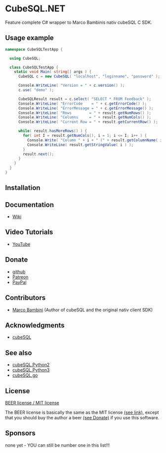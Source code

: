 # CubeSQL.NET
Feature complete C# wrapper to Marco Bambinis nativ cubeSQL C SDK.

## Usage example

```c#
namespace CubeSQLTestApp {

  using CubeSQL;

  class CubeSQLTestApp {
    static void Main( string[] args ) {
      CubeSQL c = new CubeSQL( "localhost", "loginname", "password" );

      Console.WriteLine( "Version = " + c.version() );
      c.use( "demo" );

      CubeSQLResult result = c.select( "SELECT * FROM Feedback" );
      Console.WriteLine( "ErrorCode    = " + c.getErrorCode() );
      Console.WriteLine( "ErrorMessage = " + c.getErrorMessage() );
      Console.WriteLine( "Rows        = " + result.getNumRows() );
      Console.WriteLine( "Columns     = " + result.getNumCols() );
      Console.WriteLine( "Current Row = " + result.getCurrentRow() );

      while( result.hasMoreRows() ) {
        for( int I = result.getNumCols(), i = 1; i <= I; i++ ) {
          Console.Write( "Column " + i + " (" + result.getColumnName( i ) + "): " );
          Console.WriteLine( result.getStringValue( i ) );
        }
        result.next();
      }
    }
  }
}
```

## Installation

## Documentation

- [Wiki](https://github.com/andreaspfeil/CubeSQL.NET/wiki)

## Video Tutorials

- [YouTube](https://www.youtube.com/channel/UCQF_wTmbR5aJZUcb7U1_0Fw)

## Donate

- [github](https://github.com/sponsors/andreaspfeil)
- [Patreon](https://www.patreon.com/andreas_pfeil)
- [PayPal](https://www.paypal.com/paypalme/PfeilAndreas/10.00EUR)

## Contributors

- [Marco Bambini](https://github.com/marcobambini) (Author of cubeSQL and the original nativ client SDK)

## Acknowledgments

- [cubeSQL](https://sqlabs.com/cubesql)

## See also

- [cubeSQL.Python2](https://github.com/andreaspfeil/CubeSQL.Python2)
- [cubeSQL.Python3](https://github.com/andreaspfeil/CubeSQL.Python3)
- [cubeSQL.go](https://github.com/andreaspfeil/CubeSQL.go)

## License

[BEER license / MIT license](https://github.com/andreaspfeil/CubeSQL.NET/blob/main/LICENSE) 

The BEER license is basically the same as the MIT license [(see link)](https://github.com/andreaspfeil/CubeSQL.NET/blob/main/LICENSE), except 
that you should buy the author a beer [(see Donate)](https://github.com/andreaspfeil/CubeSQL.NET#donate) if you use this software.

## Sponsors

none yet - YOU can still be number one in this list!!!

